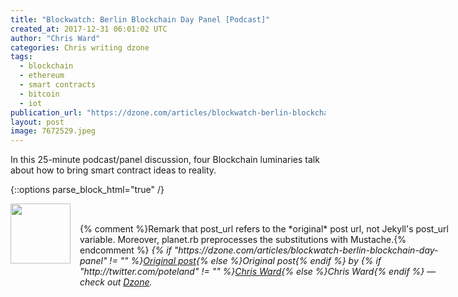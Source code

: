 ```yaml
---
title: "Blockwatch: Berlin Blockchain Day Panel [Podcast]"
created_at: 2017-12-31 06:01:02 UTC
author: "Chris Ward"
categories: Chris writing dzone
tags: 
  - blockchain
  - ethereum
  - smart contracts
  - bitcoin
  - iot
publication_url: "https://dzone.com/articles/blockwatch-berlin-blockchain-day-panel"
layout: post
image: 7672529.jpeg
---
```

In this 25-minute podcast/panel discussion, four Blockchain luminaries talk about how to bring smart contract ideas to reality.


{::options parse_block_html="true" /}
<div class="author">
   <img src="http://www.rss-specifications.com/rss-spec-rss.gif" style="width: 96px; height: 96;">
   <span style="position: absolute; padding: 32px 15px;">{% comment %}Remark that post_url refers to the *original* post url, not Jekyll's post_url variable. Moreover, planet.rb preprocesses the substitutions with Mustache.{% endcomment %}
      <i>{% if "https://dzone.com/articles/blockwatch-berlin-blockchain-day-panel" != "" %}<a href="https://dzone.com/articles/blockwatch-berlin-blockchain-day-panel">Original post</a>{% else %}Original post{% endif %} by {% if "http://twitter.com/poteland" != "" %}<a href="http://twitter.com/poteland">Chris Ward</a>{% else %}Chris Ward{% endif %} &mdash; check out <a href="https://dzone.com">Dzone</a>.</i>
  </span>
</div>

